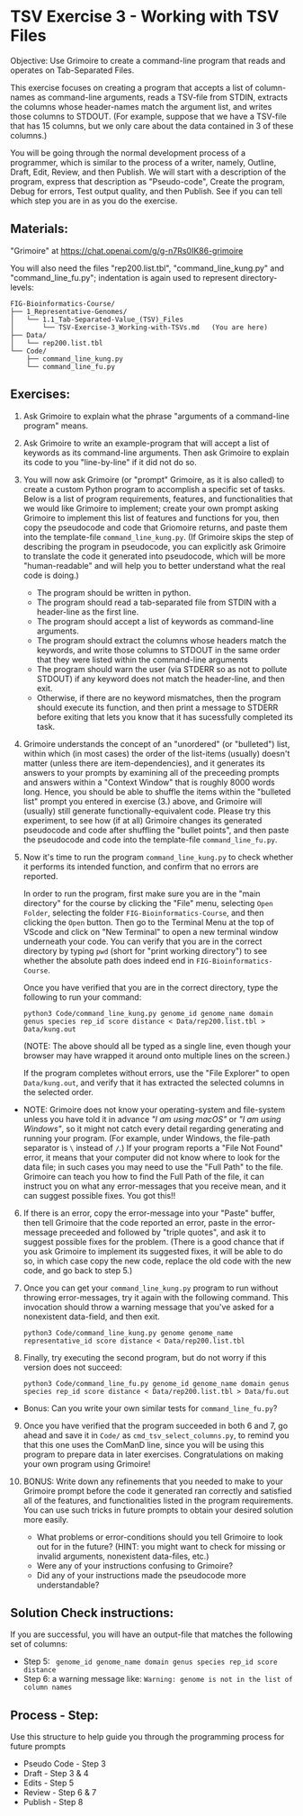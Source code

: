 # TSV Exercise 3 - Working with TSV Files

Objective: Use Grimoire to create a command-line program that reads and operates on Tab-Separated Files.

This exercise focuses on creating a program that accepts a list of column-names as command-line arguments, reads a TSV-file from STDIN, extracts the columns whose header-names match the argument list, and writes those columns to STDOUT. (For example, suppose that we have a TSV-file that has 15 columns, but we only care about the data contained in 3 of these columns.)

You will be going through the normal development process of a programmer, which is similar to the process of a writer, namely, Outline, Draft, Edit, Review, and then Publish. We will start with a description of the program, express that description as "Pseudo-code", Create the program, Debug for errors, Test output quality, and then Publish. See if you can tell which step you are in as you do the exercise.

## Materials: 

"Grimoire" at <https://chat.openai.com/g/g-n7Rs0IK86-grimoire>

You will also need the files "rep200.list.tbl",
"command_line_kung.py" and "command_line_fu.py";
indentation is again used to represent directory-levels:

```
FIG-Bioinformatics-Course/
├── 1_Representative-Genomes/
│   └── 1.1_Tab-Separated-Value_(TSV)_Files
│       └── TSV-Exercise-3_Working-with-TSVs.md   (You are here)
├── Data/
│   └── rep200.list.tbl
└── Code/
    ├── command_line_kung.py
    └── command_line_fu.py
```

## Exercises:

1. Ask Grimoire to explain what the phrase "arguments of a command-line program" means.

2. Ask Grimoire to write an example-program that will accept a list of keywords as its command-line arguments. Then ask Grimoire to explain its code to you "line-by-line" if it did not do so.

3. You will now ask Grimoire (or "prompt" Grimoire, as it is also called)  to create a custom Python program to accomplish a specific set of tasks. Below is a list of program requirements, features, and functionalities that we would like Grimoire to implement; create your own prompt asking Grimoire to implement this list of features and functions for you, then copy the pseudocode and code that Griomoire returns, and paste them into the template-file `command_line_kung.py`.
(If Grimoire skips the step of describing the program in pseudocode, you can explicitly ask Grimoire to translate the code it generated into pseudocode, which will be more "human-readable" and will help you to better understand what the real code is doing.)

    * The program should be written in python.
    * The program should read a tab-separated file from STDIN with a header-line as the first line.
    * The program should accept a list of keywords as command-line arguments.
    * The program should extract the columns whose headers match the keywords, and write those columns to STDOUT in the same order that they were listed within the command-line arguments
    * The program should warn the user (via STDERR so as not to pollute STDOUT) if any keyword does not match the header-line, and then exit.
    * Otherwise, if there are no keyword mismatches, then the program should execute its function, and then print a message to STDERR before exiting that lets you know that it has sucessfully completed its task.

4. Grimoire understands the concept of an "unordered" (or "bulleted") list, within which (in most cases) the order of the list-items (usually) doesn't matter (unless there are item-dependencies), and it generates its answers to your prompts by examining all of the preceeding prompts and answers within a "Context Window" that is roughly 8000 words long. Hence, you should be able to shuffle the items within the "bulleted list" prompt you entered in exercise (3.) above, and Grimoire will (usually) still generate functionally-equivalent code. Please try this experiment, to see how (if at all) Grimoire changes its generated pseudocode and code after shuffling the "bullet points", and then paste the pseudocode and code into the template-file `command_line_fu.py`.

5. Now it's time to run the program `command_line_kung.py` to check whether it performs its intended function, and confirm that no errors are reported.

    In order to run the program, first make sure you are in the "main directory" for the course by clicking the "File" menu, selecting `Open Folder`, selecting the folder `FIG-Bioinformatics-Course`,
    and then clicking the `Open` button. Then go to the Terminal Menu at the top of VScode and click on "New Terminal" to open a new terminal window underneath your code. You can verify that you are in the correct directory by typing `pwd` (short for "print working directory") to see whether the absolute path does indeed end in `FIG-Bioinformatics-Course`.

    Once you have verified that you are in the correct directory, type the following to run your command:

    ```
    python3 Code/command_line_kung.py genome_id genome_name domain genus species rep_id score distance < Data/rep200.list.tbl > Data/kung.out
    ```

    (NOTE: The above should all be typed as a single line, even though your browser may have wrapped it around onto multiple lines on the screen.)

    If the program completes without errors, use the "File Explorer" to open `Data/kung.out`, and verify that it has extracted the selected columns in the selected order.

* NOTE: Grimoire does not know your operating-system and file-system unless you have told it in advance _"I am using macOS"_ or _"I am using Windows"_, so it might not catch every detail regarding generating and running your program. (For example, under Windows, the file-path separator is `\` instead of `/`.) If your program reports a "File Not Found" error, it means that your computer did not know where to look for the data file; in such cases you may need to use the "Full Path" to the file. Grimoire can teach you how to find the Full Path of the file, it can instruct you on what any error-messages that you receive mean, and it can suggest possible fixes. You got this!!

6. If there is an error, copy the error-message into your "Paste" buffer, then tell Grimoire that the code reported an error, paste in the error-message preceeded and followed by "triple quotes", and ask it to suggest possible fixes for the problem. (There is a good chance that if you ask Grimoire to implement its suggested fixes, it will be able to do so, in which case copy the new code, replace the old code with the new code, and go back to step 5.)

7. Once you can get your `command_line_kung.py` program to run without throwing error-messages, try it again with the following command. This invocation should throw a warning message that you've asked for a nonexistent data-field, and then exit.
    
    ```
    python3 Code/command_line_kung.py genome genome_name representative_id score distance < Data/rep200.list.tbl 
    ```

 8. Finally, try executing the second program, but do not worry if this version does not succeed:

    ```
    python3 Code/command_line_fu.py genome_id genome_name domain genus species rep_id score distance < Data/rep200.list.tbl > Data/fu.out
    ```
    
* Bonus: Can you write your own similar tests for `command_line_fu.py`? 

9. Once you have verified that the program succeeded in both 6 and 7, go ahead and save it in `Code/` as `cmd_tsv_select_columns.py`, to remind you that this one uses the ComManD line, since you will be using this program to prepare data in later exercises. Congratulations on making your own program using Grimoire!

9. BONUS: Write down any refinements that you needed to make to your Grimoire prompt before the code it generated ran correctly and satisfied all of the features, and functionalities listed in the program requirements. You can use such tricks in future prompts to obtain your desired solution more easily.
    * What problems or error-conditions should you tell Grimoire to look out for in the future?
    (HINT: you might want to check for missing or invalid arguments, nonexistent data-files, etc.)
    * Were any of your instructions confusing to Grimoire? 
    * Did any of your instructions made the pseudocode more understandable?

## Solution Check instructions:
If you are successful, you will have an output-file that matches the following set of columns:
* Step 5: ``` genome_id genome_name domain genus species rep_id score distance```
* Step 6: a warning message like: ```Warning: genome is not in the list of column names```

## Process - Step: 
Use this structure to help guide you through the programming process for future prompts
* Pseudo Code - Step 3
* Draft - Step 3 & 4
* Edits - Step 5
* Review - Step 6 & 7
* Publish - Step 8